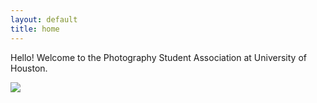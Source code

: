 ```yaml
---
layout: default
title: home
---
```



Hello! Welcome to the Photography Student Association at University of Houston. 


<img src="/img/group_pic.jpeg">

